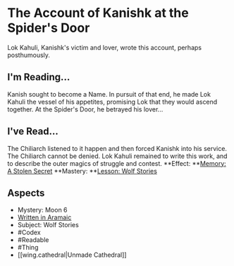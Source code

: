 # The Account of Kanishk at the Spider's Door
Lok Kahuli, Kanishk's victim and lover, wrote this account, perhaps posthumously.
## I'm Reading...
Kanish sought to become a Name. In pursuit of that end, he made Lok Kahuli the vessel of his appetites, promising Lok that they would ascend together. At the Spider's Door, he betrayed his lover...
## I've Read...
The Chiliarch listened to it happen and then forced Kanishk into his service. The Chiliarch cannot be denied. Lok Kahuli remained to write this work, and to describe the outer magics of struggle and contest.
**Effect: **[Memory: A Stolen Secret](https://uadaf.theevilroot.xyz/rowenarium/element/mem.dreamt)
**Mastery: **[Lesson: Wolf Stories](https://uadaf.theevilroot.xyz/rowenarium/element/x.wolfstories)
## Aspects
- Mystery: Moon 6
- [Written in Aramaic](https://uadaf.theevilroot.xyz/rowenarium/element/w.aramaic)
- Subject: Wolf Stories
- #Codex
- #Readable
- #Thing
- [[wing.cathedral|Unmade Cathedral]]